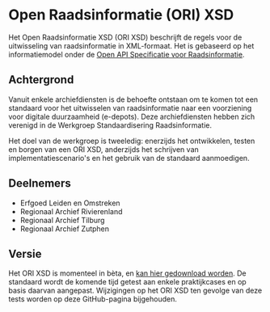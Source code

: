 # Open Raadsinformatie (ORI) XSD

Het Open Raadsinformatie XSD (ORI XSD) beschrijft de regels voor de uitwisseling van raadsinformatie in XML-formaat. Het is gebaseerd op het informatiemodel onder de [Open API Specificatie voor Raadsinformatie](https://github.com/VNG-Realisatie/ODS-Open-Raadsinformatie). 

## Achtergrond

Vanuit enkele archiefdiensten is de behoefte ontstaan om te komen tot een standaard voor het uitwisselen van raadsinformatie naar een voorziening voor digitale duurzaamheid (e-depots). Deze archiefdiensten hebben zich verenigd in de Werkgroep Standaardisering Raadsinformatie. 

Het doel van de werkgroep is tweeledig: enerzijds het ontwikkelen, testen en borgen van een ORI XSD, anderzijds het schrijven van implementatiescenario's en het gebruik van de standaard aanmoedigen.

## Deelnemers

* Erfgoed Leiden en Omstreken
* Regionaal Archief Rivierenland
* Regionaal Archief Tilburg
* Regionaal Archief Zutphen

## Versie

Het ORI XSD is momenteel in bèta, en [kan hier gedownload worden](https://github.com/lmasrarsaml/ORI-XSD/releases). De standaard wordt de komende tijd getest aan enkele praktijkcases en op basis daarvan aangepast. Wijzigingen op het ORI XSD ten gevolge van deze tests worden op deze GitHub-pagina bijgehouden.
